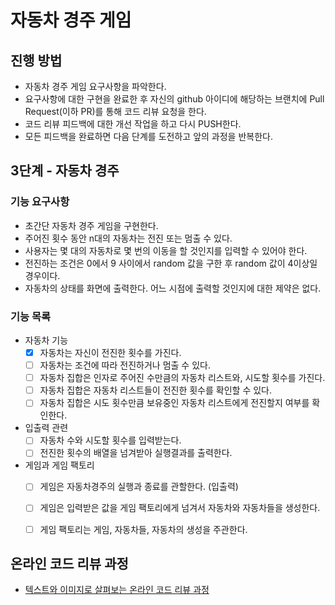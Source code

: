 # 자동차 경주 게임
## 진행 방법
* 자동차 경주 게임 요구사항을 파악한다.
* 요구사항에 대한 구현을 완료한 후 자신의 github 아이디에 해당하는 브랜치에 Pull Request(이하 PR)를 통해 코드 리뷰 요청을 한다.
* 코드 리뷰 피드백에 대한 개선 작업을 하고 다시 PUSH한다.
* 모든 피드백을 완료하면 다음 단계를 도전하고 앞의 과정을 반복한다.


## 3단계 - 자동차 경주
### 기능 요구사항
* 초간단 자동차 경주 게임을 구현한다.
* 주어진 횟수 동안 n대의 자동차는 전진 또는 멈출 수 있다.
* 사용자는 몇 대의 자동차로 몇 번의 이동을 할 것인지를 입력할 수 있어야 한다.
* 전진하는 조건은 0에서 9 사이에서 random 값을 구한 후 random 값이 4이상일 경우이다.
* 자동차의 상태를 화면에 출력한다. 어느 시점에 출력할 것인지에 대한 제약은 없다.

### 기능 목록
* 자동차 기능
  - [X] 자동차는 자신이 전진한 횟수를 가진다.
  - [ ] 자동차는 조건에 따라 전진하거나 멈출 수 있다.
  - [ ] 자동차 집합은 인자로 주어진 수만큼의 자동차 리스트와, 시도할 횟수를 가진다.
  - [ ] 자동차 집합은 자동차 리스트들이 전진한 횟수를 확인할 수 있다.
  - [ ] 자동차 집합은 시도 횟수만큼 보유중인 자동차 리스트에게 전진할지 여부를 확인한다.

* 입출력 관련
  - [ ] 자동차 수와 시도할 횟수를 입력받는다.
  - [ ] 전진한 횟수의 배열을 넘겨받아 실행결과를 출력한다.

* 게임과 게임 팩토리
  - [ ] 게임은 자동차경주의 실행과 종료를 관할한다. (입출력)
  - [ ] 게임은 입력받은 값을 게임 팩토리에게 넘겨서 자동차와 자동차들을 생성한다.
  - [ ] 게임 팩토리는 게임, 자동차들, 자동차의 생성을 주관한다.


## 온라인 코드 리뷰 과정
* [텍스트와 이미지로 살펴보는 온라인 코드 리뷰 과정](https://github.com/next-step/nextstep-docs/tree/master/codereview)